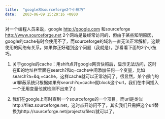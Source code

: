 ```yaml
---
title:  "google和sourceforge2个小技巧"
date:   2003-06-09 15:29:16 +0800
---
```


对一个编程人员来说，google http://google.com 和sourceforge http://www.sourceforge.net 2个网站是最经常访问的，但由于某些知明原因，google的cache有时会使用不了，而sourceforge的域名一直无法正常解析。这跟使用的网络有关系，如果你正好碰到这个问题（我就是），那看看下面的2个小技巧。  

1. 关于google的cache：用shift点开google网页快照后，显示无法访问，这时在IE的地址栏里面在search?和q=cache中间添加任何一个变量，比如search?a=&q;=cache，这样cache就可以正常访问了。很显然，某个部门的url屏蔽系统只根据如果有search?q=cache就block这个url，我们在中间插入一个无用变量他就检测不出来了:)  

2. 我们在google上有时查到一个sourceforge的一个项目，而url是类似http://filez.sourceforge.net，这时点开访问不了，其实我们只需把这个url替换为http://sourceforge.net/projects/filez/就可以了。  

